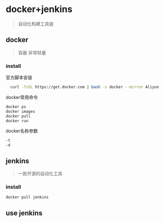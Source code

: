 # docker+jenkins
> 自动化构建工具链 

## docker
> 容器 非常轻量

### install
官方脚本安装
```sh
  curl -fsSL https://get.docker.com | bash -s docker --mirror Aliyun
```
docker常用命令
```sh
docker ps
docker images
docker pull
docker run
```
docker名称参数
```sh
-t
-d
```

## jenkins
> 一款开源的自动化工具

### install
```sh
docker pull jenkins
```

## use jenkins